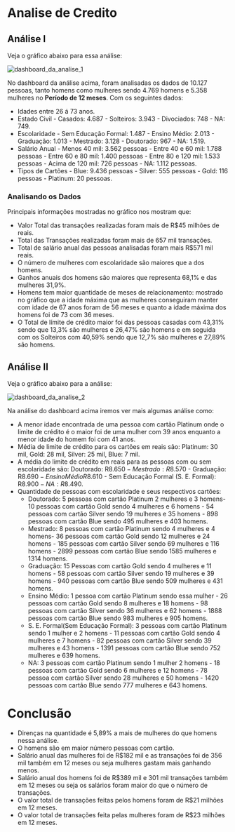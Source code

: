 # Analise de Credito

## Análise I

Veja o gráfico abaixo para essa análise:
  
![dashboard_da_analise_1](https://github.com/ewertondrigues02/Analise_de_Credito/assets/106437473/da5bcd49-5628-450e-8b47-aa41d57a4e95)


No dashboard  da análise acima, foram analisadas os dados de 10.127 pessoas, tanto homens como mulheres sendo 4.769 homens e 5.358 mulheres no **Período de 12 meses**. Com os seguintes dados:

  * Idades entre 26 á 73 anos.
  * Estado Civil - Casados: 4.687 - Solteiros: 3.943 - Divociados: 748 - NA: 749.
  * Escolaridade - Sem Educação Formal: 1.487 - Ensino Médio: 2.013 - Graduação: 1.013 - Mestrado: 3.128 - Doutorado: 967 - NA: 1.519.
  * Salário Anual - Menos 40 mil: 3.562 pessoas - Entre 40 e 60 mil: 1.788 pessoas - Entre 60 e 80 mil: 1.400 pessoas - Entre 80 e 120 mil: 1.533 pessoas - Acima de 120 mil: 726 pessoas - NA: 1.112 pessoas.
  * Tipos de Cartões - Blue: 9.436 pessoas - Silver: 555 pessoas - Gold: 116 pessoas - Platinum: 20 pessoas.

   ### Analisando os Dados

 Principais informações mostradas no gráfico nos mostram que:
   * Valor Total das transações realizadas foram mais de R$45 milhões de reais.
   * Total das Transações realizadas foram mais de 657 mil transações.
   * Total de salário anual das pessoas analisadas foram mais R$571 mil reais.
   * O número de mulheres com escolaridade são maiores que a dos homens.
   * Ganhos anuais dos homens são maiores que representa 68,1% e das mulheres 31,9%.
   * Homens tem maior quantidade de meses de relacionamento: mostrado no gráfico que a idade máxima que as mulheres conseguiram manter com idade de 67 anos foram de 56 meses e quanto a idade máxima dos homens foi de 73 com 36 meses.
   * O Total de límite de crédito maior foi das pessoas casadas com 43,31% sendo que 13,3% são mulheres e 26,47% são homens e em seguida com os Solteiros com 40,59% sendo que 12,7% são mulheres e 27,89% são homens.

## Análise II

  Veja o gráfico abaixo para a análise:

  ![dashboard_da_analise_2](https://github.com/ewertondrigues02/Analise_de_Credito/assets/106437473/6214b44f-4ade-42d4-a2e7-1ecd79907d41)


Na análise do dashboard acima iremos ver mais algumas análise como:

  * A menor idade encontrada de uma pessoa com cartão Platinum onde o limite de crédito é o maior foi de uma mulher com 39 anos enquanto a menor idade do homem foi com 41 anos.
  * Média de limite de crédito para os cartões em reais são: Platinum: 30 mil, Gold: 28 mil, Silver: 25 mil, Blue: 7 mil.
  * A média do limite de crédito em reais para as pessoas com ou sem escolaridade são: Doutorado: R$8.650 - Mestrado: R$8.570 - Graduação: R$8.690 - Ensino Médio R$8.610 - Sem Educação Formal (S. E. Formal): R$8.900 - NA: R$8.490.
  * Quantidade de pessoas com escolaridade e seus respectivos cartões:
      * Doutorado: 5 pessoas com cartão Platinum 2 mulheres e 3 homens- 10 pessoas com cartão Gold sendo 4 mulheres e 6 homens - 54 pessoas com cartão Silver sendo 19 mulheres e 35  homens - 898 pessoas com cartão Blue sendo 495 mulheres e 403 homens.
      * Mestrado: 8 pessoas com cartão Platinum sendo 4 mulheres e 4 homens- 36 pessoas com cartão Gold sendo 12 mulheres e 24 homens - 185 pessoas com cartão Silver sendo 69 mulheres e 116 homens - 2899 pessoas com cartão Blue sendo 1585 mulheres e 1314 homens.
      * Graduação: 15 Pessoas com cartão Gold sendo 4 mulheres e 11 homens - 58 pessoas com cartão Silver sendo 19 mulheres e 39 homens - 940 pessoas com cartão Blue sendo 509 mulheres e 431 homens.
      * Ensino Médio: 1 pessoa com cartão Platinum  sendo essa mulher - 26 pessoas com cartão Gold sendo 8 mulheres e 18 homens - 98 pessoas com cartão Silver sendo 36 mulheres e 62 homens - 1888 pessoas com cartão Blue sendo 983 mulheres e 905 homens.
      * S. E. Formal(Sem Educação Formal): 3 pessoas com cartão Platinum sendo 1 mulher e 2 homens - 11 pessoas com cartão Gold sendo 4 mulheres e 7 homens - 82 pessoas com cartão Silver sendo 39 mulheres e 43 homens - 1391 pessoas com cartão Blue sendo 752 mulheres e 639 homens.
      * NA: 3 pessoas com cartão Platinum sendo 1 mulher 2 homens - 18 pessoas com cartão Gold sendo 6 mulheres e 12 homens - 78 pessoa com cartão Silver sendo 28 mulheres e 50 homens - 1420 pessoas com cartão Blue sendo 777 mulheres e 643 homens.
   
# Conclusão

 * Direnças na quantidade é 5,89% a mais de mulheres do que homens nessa análise.
 * O homens são em maior número pessoas com cartão.
 * Salário anual das mulheres foi de R$182 mil e as transações foi de 356 mil também em 12 meses ou seja mulheres gastam mais ganhando menos.
 * Salário anual dos homens foi de R$389 mil e 301 mil transações também em 12 meses ou seja os salários foram maior do que o número de transações.
 * O valor total de transações feitas pelos homens foram de R$21 milhões em 12 meses.
 * O valor total de transações feita pelas mulheres foram de R$23 milhões em 12 meses.

